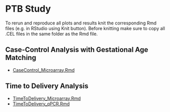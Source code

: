# PTB Study

To rerun and reproduce all plots and results knit the corresponding Rmd files (e.g. in RStudio using Knit button). Before knitting make sure to copy all .CEL files in the same folder as the Rmd file.

## Case-Control Analysis with Gestational Age Matching

* [CaseControl_Microarray.Rmd](CaseControl_Microarray.Rmd)

## Time to Delivery Analysis

* [TimeToDelivery_Microarray.Rmd](TimeToDelivery_Microarray.Rmd)
* [TimeToDelivery_qPCR.Rmd](TimeToDelivery_qPCR.Rmd)
